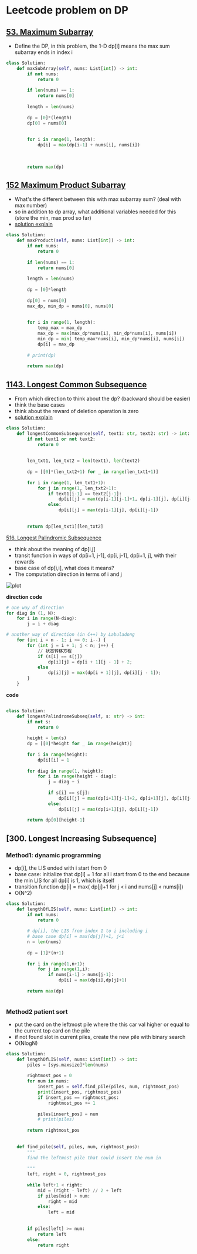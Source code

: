 # Leetcode problem on DP

## [53. Maximum Subarray](https://leetcode-cn.com/problems/maximum-subarray/)
- Define the DP, in this problem, the 1-D dp[i] means the max sum subarray ends in index i

```python
class Solution:
    def maxSubArray(self, nums: List[int]) -> int:
        if not nums:
            return 0 
        
        if len(nums) == 1:
            return nums[0]
        
        length = len(nums)
        
        dp = [0]*(length)
        dp[0] = nums[0]
        
        
        for i in range(1, length):
            dp[i] = max(dp[i-1] + nums[i], nums[i])
            
        
        
        return max(dp)

```

## [152 Maximum Product Subarray](https://leetcode.com/problems/maximum-product-subarray/)
- What's the different between this with max subarray sum? (deal with max number)
- so in addition to dp array, what additional variables needed for this (store the min, max prod so far)
- [solution explain](https://leetcode-cn.com/problems/maximum-product-subarray/solution/dpfang-fa-xiang-jie-by-yang-cong-12/)

```python
class Solution:
    def maxProduct(self, nums: List[int]) -> int:
        if not nums:
            return 0
        
        if len(nums) == 1:
            return nums[0]
        
        length = len(nums)
        
        dp = [0]*length
        
        dp[0] = nums[0]
        max_dp, min_dp = nums[0], nums[0]
        
      
        for i in range(1, length):
            temp_max = max_dp
            max_dp = max(max_dp*nums[i], min_dp*nums[i], nums[i])
            min_dp = min( temp_max*nums[i], min_dp*nums[i], nums[i])
            dp[i] = max_dp
            
        # print(dp)
        
        return max(dp)

```

## [1143. Longest Common Subsequence](https://leetcode.com/problems/longest-common-subsequence/)
- From which direction to think about the dp? (backward should be easier)
- think the base cases
- think about the reward of deletion operation is zero
- [solution explain](https://leetcode-cn.com/problems/longest-common-subsequence/solution/dong-tai-gui-hua-zhi-zui-chang-gong-gong-zi-xu-lie/)


```python
class Solution:
    def longestCommonSubsequence(self, text1: str, text2: str) -> int:
        if not text1 or not text2:
            return 0
        
        
        len_txt1, len_txt2 = len(text1), len(text2)
        
        dp = [[0]*(len_txt2+1) for _ in range(len_txt1+1)]
        
        for i in range(1, len_txt1+1):
            for j in range(1, len_txt2+1):
                if text1[i-1] == text2[j-1]:
                    dp[i][j] = max(dp[i-1][j-1]+1, dp[i-1][j], dp[i][j-1])
                else:
                    dp[i][j] = max(dp[i-1][j], dp[i][j-1])
                    
        
        return dp[len_txt1][len_txt2]
```

[516. Longest Palindromic Subsequence](https://leetcode.com/problems/longest-palindromic-subsequence/)
- think about the meaning of dp[i,j]
- transit function in ways of dp[i+1, j-1], dp[i, j-1], dp[i+1, j], with their rewards 
- base case of dp[i,i], what does it means?
- The computation direction in terms of i and j 

![plot](./figs/labuladong-516.jpg)

__direction code__

```python
# one way of direction
for diag in (1, N):
    for i in range(N-diag):
        j = i + diag

# another way of direction (in C++) by Labuladong
    for (int i = n - 1; i >= 0; i--) {
        for (int j = i + 1; j < n; j++) {
            // 状态转移方程
            if (s[i] == s[j])
                dp[i][j] = dp[i + 1][j - 1] + 2;
            else
                dp[i][j] = max(dp[i + 1][j], dp[i][j - 1]);
        }
    }

```
__code__
```python

class Solution:
    def longestPalindromeSubseq(self, s: str) -> int:
        if not s:
            return 0
        
        height = len(s)
        dp = [[0]*height for _ in range(height)]
        
        for i in range(height):
            dp[i][i] = 1 
        
        for diag in range(1, height):
            for i in range(height - diag):
                j = diag + i
                
                if s[i] == s[j]:
                    dp[i][j] = max(dp[i+1][j-1]+2, dp[i+1][j], dp[i][j-1])
                else:
                    dp[i][j] = max(dp[i+1][j], dp[i][j-1])
        
        return dp[0][height-1]
```

## [300. Longest Increasing Subsequence]

### Method1: dynamic programming
- dp[i], the LIS ended with i start from 0
- base case: initialize that dp[i] = 1 for all i start from 0 to the end because the min LIS for all dp[i] is 1, which is itself
- transition function dp[i] = max( dp[j]+1 for j < i and nums[j] < nums[i])
- O(N^2)

```python
class Solution:
    def lengthOfLIS(self, nums: List[int]) -> int:
        if not nums:
            return 0
        
        # dp[i], the LIS from index 1 to i including i
        # base case dp[i] = max(dp[j])+1, j<i
        n = len(nums)
        
        dp = [1]*(n+1)
        
        for i in range(1,n+1):
            for j in range(1,i):
                if nums[i-1] > nums[j-1]:
                    dp[i] = max(dp[i],dp[j]+1)
        
        return max(dp)
        

```


### Method2 patient sort
- put the card on the leftmost pile where the this car val higher or equal to the current top card on the pile
- if not found slot in current piles, create the new pile with binary search 
- O(NlogN)

```python
class Solution:
    def lengthOfLIS(self, nums: List[int]) -> int:
        piles = [sys.maxsize]*len(nums)
        
        rightmost_pos = 0
        for num in nums:
            insert_pos = self.find_pile(piles, num, rightmost_pos)
            print(insert_pos, rightmost_pos)
            if insert_pos == rightmost_pos:
                rightmost_pos += 1 
                
            piles[insert_pos] = num 
            # print(piles)
            
        return rightmost_pos
    
    
    def find_pile(self, piles, num, rightmost_pos):
        """
        find the leftmost pile that could insert the num in 
        
        """
        left, right = 0, rightmost_pos
        
        while left+1 < right:
            mid = (right - left) // 2 + left 
            if piles[mid] > num:
                right = mid
            else:
                left = mid
        
        
        if piles[left] >= num:
            return left
        else:
            return right
        

```